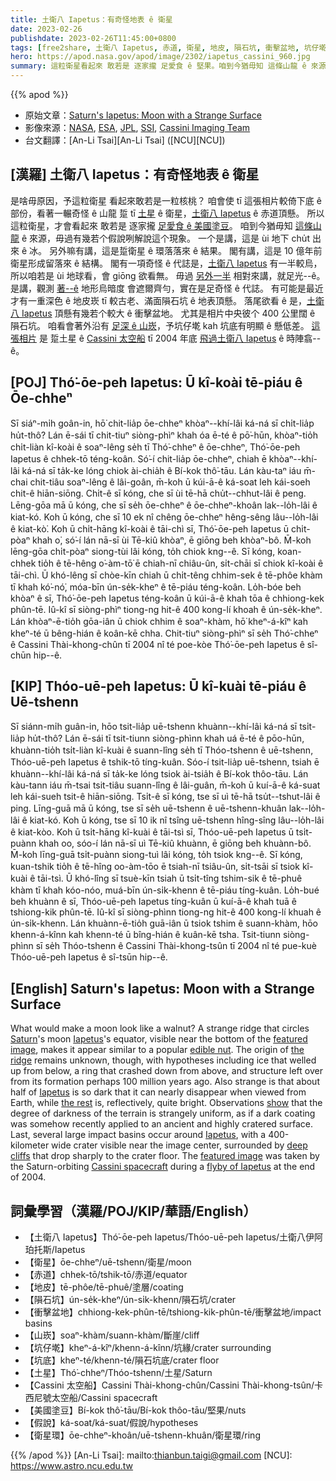 ```yaml
---
title: 土衛八 Iapetus：有奇怪地表 ê 衛星
date: 2023-02-26
publishdate: 2023-02-26T11:45:00+0800
tags: [free2share, 土衛八 Iapetus, 赤道, 衛星, 地皮, 隕石坑, 衝擊盆地, 坑仔墘, 土星, Cassini 太空船, 山崁, 坑底, 美國塗豆, 假說, 衛星環]
hero: https://apod.nasa.gov/apod/image/2302/iapetus_cassini_960.jpg
summary: 這粒衛星看起來 敢若是 逐家攏 足愛食 ê 堅果。咱到今猶毋知 這條山龍 ê 來源，毋過有幾若个假說咧解說這个現象。
---
```


{{% apod %}}

- 原始文章：[Saturn's Iapetus: Moon with a Strange Surface](https://apod.nasa.gov/apod/ap230226.html)
- 影像來源：[NASA](https://www.nasa.gov/), [ESA](https://www.esa.int/), [JPL](https://www.jpl.nasa.gov/), [SSI](https://www.spacescience.org/), [Cassini Imaging Team](https://ciclops.org/)
- 台文翻譯：[An-Li Tsai][An-Li Tsai] ([NCU][NCU])

## [漢羅] 土衛八 Iapetus：有奇怪地表 ê 衛星
是啥毋原因，予這粒衛星 看起來敢若是一粒核桃？
咱會使 tī 這張相片較倚下底 ê 部份，看著一輾奇怪 ê 山龍 踅 tī [土星][Saturn] ê 衛星，[土衛八 Iapetus][Iapetus 1] ê 赤道頂懸。
所以這粒衛星，才會看起來 敢若是 逐家攏 [足愛食 ê 美國塗豆][edible nut]。
咱到今猶毋知 [這條山龍][the ridge] ê 來源，毋過有幾若个假說咧解說這个現象。
一个是講，這是 ùi 地下 chu̍t 出來 ê 冰。
另外嘛有講，這是踅衛星 ê 環落落來 ê 結果。
閣有講，這是 10 億年前衛星形成留落來 ê 結構。
閣有一項奇怪 ê 代誌是，[土衛八 Iapetus][Iapetus 2] 有一半較烏，所以咱若是 ùi 地球看，會 giōng 欲看無。
毋過 [另外一半][the rest] 相對來講，就足光--ê。
是講，觀測 [著--ê][show] 地形烏暗度 會遮爾齊勻，實在是足奇怪 ê 代誌。
有可能是最近才有一重深色 ê 地皮崁 tī 較古老、滿面隕石坑 ê 地表頂懸。
落尾欲看 ê 是，[土衛八 Iapetus][Iapetus 3] 頂懸有幾若个較大 ê 衝擊盆地。
尤其是相片中央彼个 400 公里闊 ê 隕石坑。
咱看會著外沿有 [足深 ê 山崁][deep cliffs]，予坑仔墘 kah 坑底有明顯 ê 懸低差。
[這張相片][featured image] 是 踅土星 ê [Cassini 太空船][Cassini spacecraft] tī 2004 年底 [飛過土衛八 Iapetus][flyby of Iapetus] ê 時陣翕--ê。


## [POJ] Thó͘-ōe-peh Iapetus: Ū kî-koài tē-piáu ê Ōe-chheⁿ
Sī siáⁿ-mi̍h goân-in, hō͘ chit-lia̍p ōe-chheⁿ khòaⁿ--khí-lâi ká-ná sī chi̍t-lia̍p hu̍t-thô?
Lán ē-sái tī chit-tiuⁿ siòng-phìⁿ khah óa ē-té ê pō͘-hūn, khòaⁿ-tio̍h chi̍t-liàn kî-koài ê soaⁿ-lêng se̍h tī Thó͘-chheⁿ ê ōe-chheⁿ, Thó͘-ōe-peh Iapetus ê chhek-tō téng-koân.
Só͘-í chit-lia̍p ōe-chheⁿ, chiah ē khòaⁿ--khí-lâi ká-ná sī ta̍k-ke lóng chiok ài-chia̍h ê Bí-kok thô͘-tāu.
Lán kàu-taⁿ iáu m̄-chai chit-tiâu soaⁿ-lêng ê lâi-goân, m̄-koh ū kúi-ā-ê ká-soat leh kái-soeh chit-ê hiān-siōng.
Chi̍t-ê sī kóng, che sī ùi tē-hā chu̍t--chhut-lâi ê peng.
Lēng-gōa mā ū kóng, che sī se̍h ōe-chheⁿ ê ōe-chheⁿ-khoân lak--lo̍h-lâi ê kiat-kó.
Koh ū kóng, che sī 10 ek nî chêng ōe-chheⁿ hêng-sêng lâu--lo̍h-lâi ê kiat-kò͘.
Koh ū chi̍t-hāng kî-koài ê tāi-chì sī, Thó͘-ōe-peh Iapetus ū chi̍t-pòaⁿ khah o͘, só͘-í lán nā-sī ùi Tē-kiû khòaⁿ, ē giōng beh khòaⁿ-bô.
M̄-koh lēng-gōa chi̍t-pòaⁿ siong-tùi lâi kóng, to̍h chiok kng--ê.
Sī kóng, koan-chhek tio̍h ê tē-hêng o͘-àm-tō͘ ē chiah-nī chiâu-ûn, si̍t-chāi sī chiok kî-koài ê tāi-chì.
Ū khó-lêng sī chòe-kīn chiah ū chi̍t-têng chhim-sek ê tē-phôe khàm tī khah kó͘-nó͘, móa-bīn ún-se̍k-kheⁿ ê tē-piáu téng-koân.
Lo̍h-bóe beh khòaⁿ ê sī, Thó͘-ōe-peh Iapetus téng-koân ū kúi-ā-ê khah tōa ê chhiong-kek phûn-tē.
Iû-kî sī siòng-phìⁿ tiong-ng hit-ê 400 kong-lí khoah ê ún-se̍k-kheⁿ.
Lán khòaⁿ-ē-tio̍h gōa-iân ū chiok chhim ê soaⁿ-khàm, hō͘ kheⁿ-á-kîⁿ kah kheⁿ-té ū bêng-hián ê koân-kē chha.
Chit-tiuⁿ siòng-phìⁿ sī se̍h Thó͘-chheⁿ ê Cassini Thài-khong-chûn tī 2004 nî té poe-kòe Thó͘-ōe-peh Iapetus ê sî-chūn hip--ê.

## [KIP] Thóo-uē-peh Iapetus: Ū kî-kuài tē-piáu ê Uē-tshenn
Sī siánn-mi̍h guân-in, hōo tsit-lia̍p uē-tshenn khuànn--khí-lâi ká-ná sī tsi̍t-lia̍p hu̍t-thô?
Lán ē-sái tī tsit-tiunn siòng-phìnn khah uá ē-té ê pōo-hūn, khuànn-tio̍h tsi̍t-liàn kî-kuài ê suann-lîng se̍h tī Thóo-tshenn ê uē-tshenn, Thóo-uē-peh Iapetus ê tshik-tō tíng-kuân.
Sóo-í tsit-lia̍p uē-tshenn, tsiah ē khuànn--khí-lâi ká-ná sī ta̍k-ke lóng tsiok ài-tsia̍h ê Bí-kok thôo-tāu.
Lán kàu-tann iáu m̄-tsai tsit-tiâu suann-lîng ê lâi-guân, m̄-koh ū kuí-ā-ê ká-suat leh kái-sueh tsit-ê hiān-siōng.
Tsi̍t-ê sī kóng, tse sī uì tē-hā tsu̍t--tshut-lâi ê ping.
Līng-guā mā ū kóng, tse sī se̍h uē-tshenn ê uē-tshenn-khuân lak--lo̍h-lâi ê kiat-kó.
Koh ū kóng, tse sī 10 ik nî tsîng uē-tshenn hîng-sîng lâu--lo̍h-lâi ê kiat-kòo.
Koh ū tsi̍t-hāng kî-kuài ê tāi-tsì sī, Thóo-uē-peh Iapetus ū tsi̍t-puànn khah oo, sóo-í lán nā-sī uì Tē-kiû khuànn, ē giōng beh khuànn-bô.
M̄-koh līng-guā tsi̍t-puànn siong-tuì lâi kóng, to̍h tsiok kng--ê.
Sī kóng, kuan-tshik tio̍h ê tē-hîng oo-àm-tōo ē tsiah-nī tsiâu-ûn, si̍t-tsāi sī tsiok kî-kuài ê tāi-tsì.
Ū khó-lîng sī tsuè-kīn tsiah ū tsi̍t-tîng tshim-sik ê tē-phuê khàm tī khah kóo-nóo, muá-bīn ún-si̍k-khenn ê tē-piáu tíng-kuân.
Lo̍h-bué beh khuànn ê sī, Thóo-uē-peh Iapetus tíng-kuân ū kuí-ā-ê khah tuā ê tshiong-kik phûn-tē.
Iû-kî sī siòng-phìnn tiong-ng hit-ê 400 kong-lí khuah ê ún-si̍k-khenn.
Lán khuànn-ē-tio̍h guā-iân ū tsiok tshim ê suann-khàm, hōo khenn-á-kînn kah khenn-té ū bîng-hián ê kuân-kē tsha.
Tsit-tiunn siòng-phìnn sī se̍h Thóo-tshenn ê Cassini Thài-khong-tsûn tī 2004 nî té pue-kuè Thóo-uē-peh Iapetus ê sî-tsūn hip--ê.

## [English] Saturn's Iapetus: Moon with a Strange Surface
What would make a moon look like a walnut?
A strange ridge that circles [Saturn][Saturn]'s moon [Iapetus][Iapetus 1]'s equator, visible near the bottom of the [featured image][featured image], makes it appear similar to a popular [edible nut][edible nut].
The origin of [the ridge][the ridge] remains unknown, though, with hypotheses including ice that welled up from below, a ring that crashed down from above, and structure left over from its formation perhaps 100 million years ago.
Also strange is that about half of [Iapetus][Iapetus 2] is so dark that it can nearly disappear when viewed from Earth, while [the rest][the rest] is, reflectively, quite bright.
Observations [show][show] that the degree of darkness of the terrain is strangely uniform, as if a dark coating was somehow recently applied to an ancient and highly cratered surface.
Last, several large impact basins occur around [Iapetus][Iapetus 3], with a 400-kilometer wide crater visible near the image center, surrounded by [deep cliffs][deep cliffs] that drop sharply to the crater floor.
The [featured image][featured image] was taken by the Saturn-orbiting [Cassini spacecraft][Cassini spacecraft] during a [flyby of Iapetus][flyby of Iapetus] at the end of 2004.

## 詞彙學習（漢羅/POJ/KIP/華語/English）
- 【土衛八 Iapetus】Thó͘-ōe-peh Iapetus/Thóo-uē-peh Iapetus/土衛八伊阿珀托斯/Iapetus
- 【衛星】ōe-chheⁿ/uē-tshenn/衛星/moon
- 【赤道】chhek-tō/tshik-tō/赤道/equator
- 【地皮】tē-phôe/tē-phuê/塗層/coating
- 【隕石坑】ún-se̍k-kheⁿ/ún-si̍k-khenn/隕石坑/crater
- 【衝擊盆地】chhiong-kek-phûn-tē/tshiong-kik-phûn-tē/衝擊盆地/impact basins
- 【山崁】soaⁿ-khàm/suann-khàm/斷崖/cliff
- 【坑仔墘】kheⁿ-á-kîⁿ/khenn-á-kînn/坑緣/crater surrounding
- 【坑底】kheⁿ-té/khenn-té/隕石坑底/crater floor
- 【土星】Thó͘-chheⁿ/Thóo-tshenn/土星/Saturn
- 【Cassini 太空船】Cassini Thài-khong-chûn/Cassini Thài-khong-tsûn/卡西尼號太空船/Cassini spacecraft
- 【美國塗豆】Bí-kok thô͘-tāu/Bí-kok thôo-tāu/堅果/nuts
- 【假說】ká-soat/ká-suat/假說/hypotheses
- 【衛星環】ōe-chheⁿ-khoân/uē-tshenn-khuân/衛星環/ring


{{% /apod %}}
[An-Li Tsai]: mailto:thianbun.taigi@gmail.com
[NCU]: https://www.astro.ncu.edu.tw

[copyright]: https://apod.nasa.gov/apod/fap/lib/about_apod.html#srapply
[License]: https://creativecommons.org/licenses/by/2.0/

[Saturn]:https://apod.nasa.gov/apod/ap200419.html
[Iapetus 1]:https://solarsystem.nasa.gov/moons/saturn-moons/iapetus/in-depth/
[featured image]:https://photojournal.jpl.nasa.gov/catalog/PIA06166
[edible nut]:https://youtu.be/QF20_XWL2Vs
[the ridge]:https://en.wikipedia.org/wiki/Equatorial_ridge_on_Iapetus
[Iapetus 2]:https://apod.nasa.gov/apod/ap180603.html
[the rest]:https://en.wikipedia.org/wiki/Iapetus_(moon)#Two-tone_coloration
[show]:https://ui.adsabs.harvard.edu/abs/2004Icar..170..125V/abstract
[Iapetus 3]:https://en.wikipedia.org/wiki/Iapetus_(moon)
[deep cliffs]:https://apod.nasa.gov/apod/ap970218.html
[featured image]:https://photojournal.jpl.nasa.gov/catalog/PIA06166
[Cassini spacecraft]:https://solarsystem.nasa.gov/missions/cassini/mission/spacecraft/cassini-orbiter/
[flyby of Iapetus]:https://youtu.be/6EE2rDEUB-U

